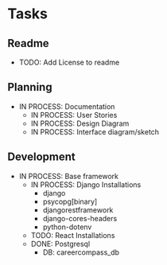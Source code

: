 # Tasks

## Readme

 - TODO: Add License to readme

## Planning

 - IN PROCESS: Documentation
     - IN PROCESS: User Stories
     - IN PROCESS: Design Diagram
     - IN PROCESS: Interface diagram/sketch

## Development

 - IN PROCESS: Base framework
    - IN PROCESS: Django Installations
        - django
        - psycopg[binary]
        - djangorestframework
        - django-cores-headers
        - python-dotenv
    - TODO: React Installations
    - DONE: Postgresql
        - DB: careercompass_db
